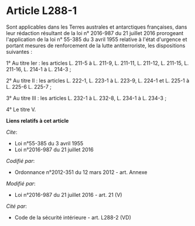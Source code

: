 # Article L288-1

Sont applicables dans les Terres australes et antarctiques françaises, dans leur rédaction résultant de la  loi n° 2016-987
du 21 juillet 2016 prorogeant l'application de la  loi n° 55-385 du 3 avril 1955 relative à l'état d'urgence et portant
mesures de renforcement de la lutte antiterroriste, les dispositions suivantes : 

1° Au titre Ier : les articles L. 211-5 à L. 211-9, L. 211-11, L. 211-12, L. 211-15, L. 211-16, L. 214-1 à L. 214-3 ; 

2° Au titre II : les articles L. 222-1, L. 223-1 à L. 223-9, L. 224-1 et L. 225-1 à L. 225-6 L. 225-7 ; 

3° Au titre III : les articles L. 232-1 à L. 232-8, L. 234-1 à L. 234-3 ; 

4° Le titre V.

**Liens relatifs à cet article**

_Cite_:

  - Loi n°55-385 du 3 avril 1955
  - Loi n°2016-987 du 21 juillet 2016

_Codifié par_:

  - Ordonnance n°2012-351 du 12 mars 2012 - art. Annexe

_Modifié par_:

  - Loi n°2016-987 du 21 juillet 2016 - art. 21 (V)

_Cité par_:

  - Code de la sécurité intérieure - art. L288-2 (VD)
